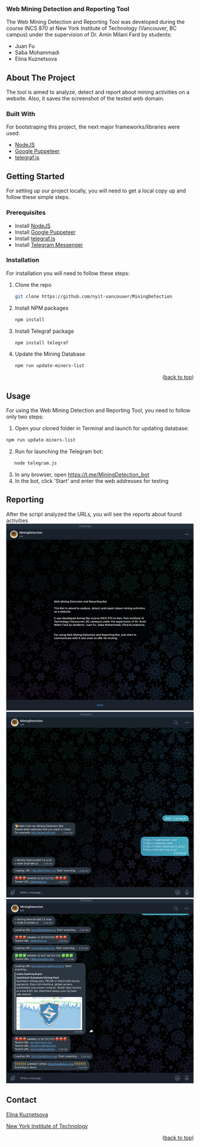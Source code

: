 
### Web Mining Detection and Reporting Tool
<a name="readme-top"></a>
The Web Mining Detection and Reporting Tool was developed during the course INCS 870 at New York Institute of Technology (Vancouver, BC campus) under the supervision of Dr. Amin Milani Fard by students:
 
- Juan Fu
- Saba Mohammadi
- Elina Kuznetsova

<!-- ABOUT THE PROJECT -->
## About The Project

The tool is aimed to analyze, detect and report about mining activities on a website. Also, it saves the screenshot of the tested web domain.

### Built With

For bootstraping this project, the next major frameworks/libraries were used:

* <a href="https://github.com/nodejs/nodejs.org">NodeJS</a>
* <a href="https://github.com/nodejs/nodejs.org](https://developer.chrome.com/docs/puppeteer/">Google Puppeteer</a>
* <a href="https://telegraf.js.org/">telegraf.js</a>

<!-- GETTING STARTED -->
## Getting Started

For setting up our project locally, you will need to get a local copy up and follow these simple steps.

### Prerequisites
* Install <a href="https://nodejs.org/en/">NodeJS</a>
* Install <a href="https://developer.chrome.com/docs/puppeteer/">Google Puppeteer</a>
* Install <a href="https://telegraf.js.org/">telegraf.js</a>
* Install <a href="https://telegram.org/">Telegram Messenger</a>

### Installation

For installation you will need to follow these steps:

1. Clone the repo
   ```sh
   git clone https://github.com/nyit-vancouver/MiningDetection
   ```
3. Install NPM packages
   ```sh
   npm install
   ```
4. Install Telegraf package
   ```sh
   npm install telegraf
   ```
5. Update the Mining Database
   ```sh
   npm run update-miners-list
   ```

<p align="right">(<a href="#readme-top">back to top</a>)</p>



<!-- USAGE EXAMPLES -->
## Usage
For using the Web Mining Detection and Reporting Tool, you need to follow only two steps:

1. Open your cloned folder in Terminal and launch for updating database:
```sh
npm run update-miners-list
 ```

2. Run for launching the Telegram bot: 
```sh
   node telegram.js
   ```
 3. In any browser, open https://t.me/MiningDetection_bot
 4. In the bot, click 'Start' and enter the web addresses for testing

<!-- USAGE EXAMPLES -->

## Reporting
After the script analyzed the URLs, you will see the reports about found activities
<img src="https://github.com/nyit-vancouver/MiningDetection/blob/main/screenshots/start.png">
<img src="https://github.com/nyit-vancouver/MiningDetection/blob/main/screenshots/1.png">
<img src="https://github.com/nyit-vancouver/MiningDetection/blob/main/screenshots/2.png">


## Contact

<a href="mailto:ekuznets@nyit.edu">Elina Kuznetsova</a>

<a href="https://www.nyit.edu">New York Institute of Technology</a>

<p align="right">(<a href="#readme-top">back to top</a>)</p>

